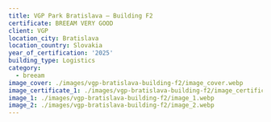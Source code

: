 ```yaml
---
title: VGP Park Bratislava – Building F2
certificate: BREEAM VERY GOOD
client: VGP
location_city: Bratislava
location_country: Slovakia
year_of_certification: '2025'
building_type: Logistics
category:
  - breeam
image_cover: ./images/vgp-bratislava-building-f2/image_cover.webp
image_certificate_1: ./images/vgp-bratislava-building-f2/image_certificate_1.webp
image_1: ./images/vgp-bratislava-building-f2/image_1.webp
image_2: ./images/vgp-bratislava-building-f2/image_2.webp
---
```


